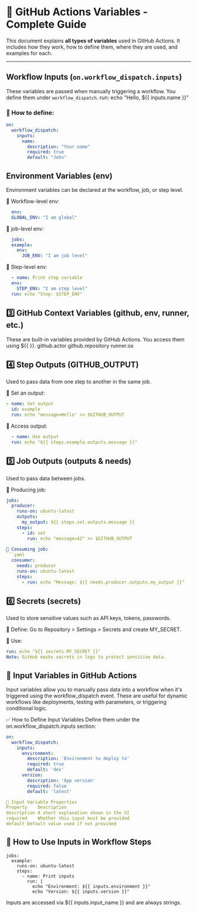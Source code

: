 # 🔧 GitHub Actions Variables - Complete Guide

This document explains **all types of variables** used in GitHub Actions. It includes how they work, how to define them, where they are used, and examples for each.

---

##  Workflow Inputs (`on.workflow_dispatch.inputs`)

These variables are passed when manually triggering a workflow. You define them under `workflow_dispatch`.
  run: echo "Hello, ${{ inputs.name }}"


### 🔹 How to define:
```yaml
on:
  workflow_dispatch:
    inputs:
      name:
        description: "Your name"
        required: true
        default: "John"
```

## Environment Variables (env)
Environment variables can be declared at the workflow, job, or step level.

🔹 Workflow-level env:
```yaml
  env:
  GLOBAL_ENV: "I am global"
```
🔹 job-level env:
```yaml
  jobs:
  example:
    env:
      JOB_ENV: "I am job level"
```
        
🔹 Step-level env:
```yaml
  - name: Print step variable
  env:
    STEP_ENV: "I am step level"
  run: echo "Step: $STEP_ENV"
```
## 3️⃣ GitHub Context Variables (github, env, runner, etc.)
These are built-in variables provided by GitHub Actions. You access them using ${{ }}.
    github.actor
    github.repository
    runner.os

## 4️⃣ Step Outputs (GITHUB_OUTPUT)
Used to pass data from one step to another in the same job.

🔹 Set an output:
```yaml
- name: Set output
  id: example
  run: echo "message=Hello" >> $GITHUB_OUTPUT
 ```
🔹 Access output:
```yaml
  - name: Use output
  run: echo "${{ steps.example.outputs.message }}"
```
## 5️⃣ Job Outputs (outputs & needs)
Used to pass data between jobs.

🔹 Producing job:
```yaml
jobs:
  producer:
    runs-on: ubuntu-latest
    outputs:
      my_output: ${{ steps.set.outputs.message }}
    steps:
      - id: set
        run: echo "message=42" >> $GITHUB_OUTPUT
          ```
🔹 Consuming job:
```yaml
  consumer:
    needs: producer
    runs-on: ubuntu-latest
    steps:
      - run: echo "Message: ${{ needs.producer.outputs.my_output }}"
```
## 6️⃣ Secrets (secrets)
Used to store sensitive values such as API keys, tokens, passwords.

🔹 Define:
Go to Repository > Settings > Secrets and create MY_SECRET.

🔹 Use:
```yaml
run: echo "${{ secrets.MY_SECRET }}"
Note: GitHub masks secrets in logs to protect sensitive data.
```

## 🔹 Input Variables in GitHub Actions
Input variables allow you to manually pass data into a workflow when it's triggered using the workflow_dispatch event. These are useful for dynamic workflows like deployments, testing with parameters, or triggering conditional logic.


✅ How to Define Input Variables
Define them under the on.workflow_dispatch.inputs section:

```yaml
on:
  workflow_dispatch:
    inputs:
      environment:
        description: 'Environment to deploy to'
        required: true
        default: 'dev'
      version:
        description: 'App version'
        required: false
        default: 'latest'
```
```yaml
🧠 Input Variable Properties
Property	Description
description	A short explanation shown in the UI
required	Whether this input must be provided
default	Default value used if not provided
```

## 🚀 How to Use Inputs in Workflow Steps
```
jobs:
  example:
    runs-on: ubuntu-latest
    steps:
      - name: Print inputs
        run: |
          echo "Environment: ${{ inputs.environment }}"
          echo "Version: ${{ inputs.version }}"
```

Inputs are accessed via ${{ inputs.input_name }} and are always strings.
